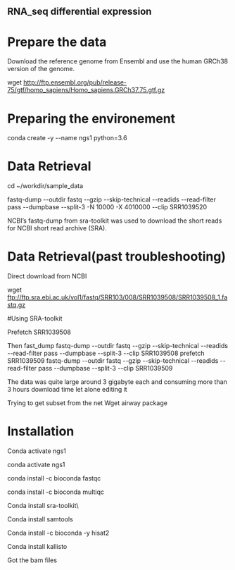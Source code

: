 ## RNA_seq differential expression
# Prepare the data
Download the reference genome from Ensembl and use the human GRCh38 version of the genome.

 wget http://ftp.ensembl.org/pub/release-75/gtf/homo_sapiens/Homo_sapiens.GRCh37.75.gtf.gz

# Preparing the environement 

 conda create -y --name ngs1 python=3.6

# Data Retrieval

 cd ~/workdir/sample_data

 fastq-dump --outdir fastq --gzip --skip-technical  --readids --read-filter pass --dumpbase --split-3 -N 10000 -X 4010000    --clip SRR1039520

NCBI’s fastq-dump from sra-toolkit was used to download the short reads for NCBI short read archive (SRA). 

# Data Retrieval(past troubleshooting)

Direct download from NCBI

  wget ftp://ftp.sra.ebi.ac.uk/vol1/fastq/SRR103/008/SRR1039508/SRR1039508_1.fastq.gz

#Using SRA-toolkit 

  Prefetch SRR1039508

Then fast_dump
  fastq-dump --outdir fastq --gzip --skip-technical  --readids --read-filter pass --dumpbase --split-3 --clip SRR1039508
  prefetch SRR1039509
  fastq-dump --outdir fastq --gzip --skip-technical  --readids --read-filter pass --dumpbase --split-3 --clip SRR1039509
 
 
 The data was quite large around 3 gigabyte each and consuming more than 3 hours download time let alone editing it 

Trying to get subset from the net 
Wget airway package 



 # Installation 

Conda activate ngs1

conda activate ngs1

conda install -c bioconda fastqc 

conda install -c bioconda multiqc

Conda install sra-toolkit\

Conda install samtools

Conda install -c bioconda -y hisat2

Conda install kallisto

 

Got the bam files 
